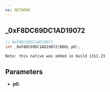 ```yaml
---
ns: NETWORK
---
```

## _0xF8DC69DC1AD19072

```c
// 0xF8DC69DC1AD19072
int _0xF8DC69DC1AD19072(BOOL p0);
```

```
Note: this native was added in build 1311.23
```

## Parameters
* **p0**:
